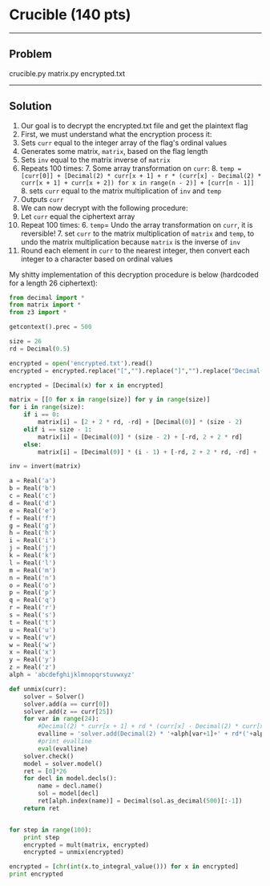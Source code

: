 # Crucible (140 pts)

---

## Problem

crucible.py matrix.py encrypted.txt 

---

## Solution

1. Our goal is to decrypt the encrypted.txt file and get the plaintext flag
2. First, we must understand what the encryption process it:
  3. Sets `curr` equal to the integer array of the flag's ordinal values
  4. Generates some matrix, `matrix`, based on the flag length
  5. Sets `inv` equal to the matrix inverse of `matrix`
  6. Repeats 100 times:
    7. Some array transformation on `curr`:
    8. `temp = [curr[0]] + [Decimal(2) * curr[x + 1] + r * (curr[x] - Decimal(2) * curr[x + 1] + curr[x + 2]) for x in range(n - 2)] + [curr[n - 1]]`
    8. sets `curr` equal to the matrix multiplication of `inv` and `temp`
  7. Outputs `curr`
3. We can now decrypt with the following procedure:
  4. Let `curr` equal the ciphertext array
  5. Repeat 100 times:
    6. `temp`= Undo the array transformation on `curr`, it is reversible!
    7. set `curr` to the matrix multiplication of `matrix` and `temp`, to undo the matrix multiplication because `matrix` is the inverse of `inv`
  6. Round each element in `curr` to the nearest integer, then convert each integer to a character based on ordinal values

My shitty implementation of this decryption procedure is below (hardcoded for a length 26 ciphertext):
```python
from decimal import *
from matrix import *
from z3 import *

getcontext().prec = 500

size = 26
rd = Decimal(0.5)

encrypted = open('encrypted.txt').read()
encrypted = encrypted.replace("[","").replace("]","").replace("Decimal(","").replace(")","").replace("'","").split(", ")

encrypted = [Decimal(x) for x in encrypted]

matrix = [[0 for x in range(size)] for y in range(size)]
for i in range(size):
    if i == 0:
        matrix[i] = [2 + 2 * rd, -rd] + [Decimal(0)] * (size - 2)
    elif i == size - 1:
        matrix[i] = [Decimal(0)] * (size - 2) + [-rd, 2 + 2 * rd]
    else:
        matrix[i] = [Decimal(0)] * (i - 1) + [-rd, 2 + 2 * rd, -rd] + [Decimal(0)] * (size - i - 2)

inv = invert(matrix)

a = Real('a')
b = Real('b')
c = Real('c')
d = Real('d')
e = Real('e')
f = Real('f')
g = Real('g')
h = Real('h')
i = Real('i')
j = Real('j')
k = Real('k')
l = Real('l')
m = Real('m')
n = Real('n')
o = Real('o')
p = Real('p')
q = Real('q')
r = Real('r')
s = Real('s')
t = Real('t')
u = Real('u')
v = Real('v')
w = Real('w')
x = Real('x')
y = Real('y')
z = Real('z')
alph = 'abcdefghijklmnopqrstuvwxyz'

def unmix(curr):
	solver = Solver()
	solver.add(a == curr[0])
	solver.add(z == curr[25])
	for var in range(24):
		#Decimal(2) * curr[x + 1] + rd * (curr[x] - Decimal(2) * curr[x + 1] + curr[x + 2])
		evalline = 'solver.add(Decimal(2) * '+alph[var+1]+' + rd*('+alph[var]+' - Decimal(2) * '+alph[var+1] + ' + '+alph[var+2]+')== curr['+str(var+1)+'])'
		#print evalline
		eval(evalline)
	solver.check()
	model = solver.model()
	ret = [0]*26
	for decl in model.decls():
		name = decl.name()
		sol = model[decl]
		ret[alph.index(name)] = Decimal(sol.as_decimal(500)[:-1])
	return ret


for step in range(100):
    print step
    encrypted = mult(matrix, encrypted)
    encrypted = unmix(encrypted)

encrypted = [chr(int(x.to_integral_value())) for x in encrypted]
print encrypted
```